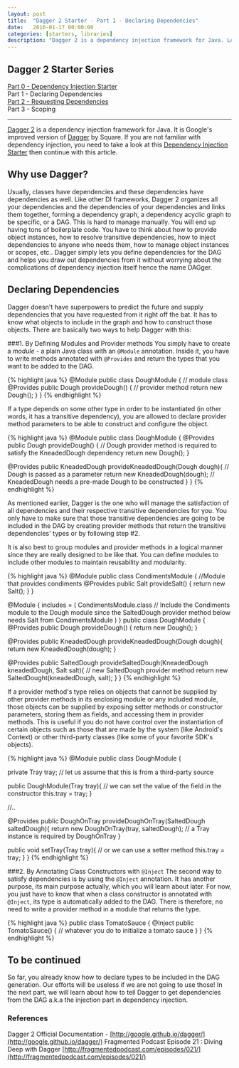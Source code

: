 ```yaml
---
layout: post
title:  "Dagger 2 Starter - Part 1 - Declaring Dependencies"
date:   2016-01-17 00:00:00
categories: [starters, libraries]
description: "Dagger 2 is a dependency injection framework for Java. Learn about the basics of Dagger 2 by reading this multi-part starter."
---
```


## Dagger 2 Starter Series

[Part 0 - Dependency Injection Starter](http://androidnotes.github.io/starters/patterns/2016/01/16/dependency-injection-starter.html)   
Part 1 - Declaring Dependencies   
[Part 2 - Requesting Dependencies](http://androidnotes.github.io/starters/libraries/2016/01/23/dagger-2-starter-part-2.html)   
Part 3 - Scoping   

_____________________________________________

[Dagger 2](http://google.github.io/dagger/) is a dependency injection framework for Java. It is Google's improved version of [Dagger](http://square.github.io/dagger/) by Square. If you are not familiar with dependency injection, you need to take a look at this [Dependency Injection Starter](http://androidnotes.github.io/starters/patterns/2016/01/16/dependency-injection-starter.html) then continue with this article.

## Why use Dagger?
Usually, classes have dependencies and these dependencies have dependencies as well. Like other DI frameworks, Dagger 2 organizes all your dependencies and the dependencies of your dependencies and links them together, forming a dependency graph, a dependency acyclic graph to be specific, or a DAG. This is hard to manage manually. You will end up having tons of boilerplate code. You have to think about how to provide object instances, how to resolve transitive dependencies, how to inject dependencies to anyone who needs them, how to manage object instances or scopes, etc.. Dagger simply lets you define dependencies for the DAG and helps you draw out dependencies from it without worrying about the complications of dependency injection itself hence the name DAGger.

## Declaring Dependencies
Dagger doesn't have superpowers to predict the future and supply dependencies that you have requested from it right off the bat. It has to know what objects to include in the graph and how to construct those objects. There are basically two ways to help Dagger with this:

###1. By Defining Modules and Provider methods
You simply have to create a *module* - a plain Java class with an `@Module` annotation. Inside it, you have to write methods annotated with `@Provides` and return the types that you want to be added to the DAG.

{% highlight java %}
@Module
public class DoughModule { // module class
   @Provides
   public Dough provideDough() { // provider method
      return new Dough();
   }
}
{% endhighlight %}

If a type depends on some other type in order to be instantiated (in other words, it has a transitive dependency), you are allowed to declare provider method parameters to be able to construct and configure the object.

{% highlight java %}
@Module
public class DoughModule {
   @Provides
   public Dough provideDough() { // Dough provider method is required to satisfy the KneadedDough dependency
      return new Dough();
   }

   @Provides
   public KneadedDough provideKneadedDough(Dough dough){ // Dough is passed as a parameter
     return new KneadedDough(dough); // KneadedDough needs a pre-made Dough to be constructed
   }
}
{% endhighlight %}

As mentioned earlier, Dagger is the one who will manage the satisfaction of all dependencies and their respective transitive dependencies for you. You only have to make sure that those transitive dependencies are going to be included in the DAG by creating provider methods that return the transitive dependencies' types or by following step #2.

It is also best to group modules and provider methods in a logical manner since they are really designed to be like that. You can define modules to include other modules to maintain reusability and modularity.

{% highlight java %}
@Module
public class CondimentsModule {  //Module that provides condiments
  @Provides
  public Salt provideSalt() {
    return new Salt();
  }
}


@Module {
  includes = (
    CondimentsModule.class // Include the Condiments module to the Dough module since the SaltedDough provider method below needs Salt from CondimentsModule
  )
}
public class DoughModule {
  @Provides
  public Dough provideDough() {
     return new Dough();
  }

  @Provides
  public KneadedDough provideKneadedDough(Dough dough){
    return new KneadedDough(dough);
  }

  @Provides
  public SaltedDough provideSaltedDough(KneadedDough kneadedDough, Salt salt){ // new SaltedDough provider method
    return new SaltedDought(kneadedDough, salt);
  }
}
{% endhighlight %}

If a provider method's type relies on objects that cannot be supplied by other provider methods in its enclosing module or any included module, those objects can be supplied by exposing setter methods or constructor parameters, storing them as fields, and accessing them in provider methods. This is useful if you do not have control over the instantiation of certain objects such as those that are made by the system (like Android's Context) or other third-party classes (like some of your favorite SDK's objects).

{% highlight java %}
@Module
public class DoughModule {

   private Tray tray; // let us assume that this is from a third-party source

   public DoughModule(Tray tray){ // we can set the value of the field in the constructor
     this.tray = tray;
   }

   //..

   @Provides
   public DoughOnTray provideDoughOnTray(SaltedDough saltedDough){
     return new DoughOnTray(tray, saltedDough); // a Tray instance is required by DoughOnTray
   }

   public void setTray(Tray tray){ // or we can use a setter method
     this.tray = tray;
   }
}
{% endhighlight %}

###2. By Annotating Class Constructors with `@Inject`
The second way to satisfy dependencies is by using the `@Inject` annotation. It has another purpose, its main purpose actually, which you will learn about later. For now, you just have to know that when a class constructor is annotated with `@Inject`, its type is automatically added to the DAG. There is therefore, no need to write a provider method in a module that returns the type.

{% highlight java %}
public class TomatoSauce {
  @Inject
  public TomatoSauce() {
    // whatever you do to initialize a tomato sauce
  }
}
{% endhighlight %}

## To be continued
So far, you already know how to declare types to be included in the DAG generation. Our efforts will be useless if we are not going to use those! In the next part, we will learn about how to tell Dagger to get dependencies from the DAG a.k.a the injection part in dependency injection.

### References
Dagger 2 Official Documentation - [http://google.github.io/dagger/](http://google.github.io/dagger/)
   Fragmented Podcast Episode 21 : Diving Deep with Dagger [http://fragmentedpodcast.com/episodes/021/](http://fragmentedpodcast.com/episodes/021/)
